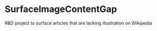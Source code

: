 # SurfaceImageContentGap
R&amp;D project to surface articles that are lacking illustration on Wikipedia
